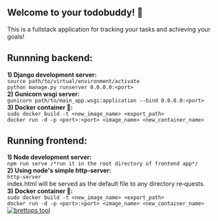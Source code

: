 ## Welcome to your todobuddy! :dart:
This is a fullstack application for tracking your tasks and achieving your goals!
## Runnning backend:
**1) Django development server:**<br />
```source path/to/virtual/environment/activate```<br />
```python manage.py runserver 0.0.0.0:<port>```<br />
**2) Gunicorn wsgi server:**<br />
```gunicorn path/to/main_app.wsgi:application --bind 0.0.0.0:<port>```<br />
**3) Docker container :whale::**<br />
```sudo docker build -t <new_image_name> <export_path>```<br />
```docker run -d -p <port>:<port> <image_name> <new_container_name>```
## Running frontend:
**1) Node development server:**<br />
```npm run serve /*run it in the root directory of frontend app*/```<br />
**2) Using node's simple http-server:**<br />
```http-server```<br />
index.html will be served as the default  file  to  any  directory  re‐quests.<br />
**3) Docker container :whale::**<br />
```sudo docker build -t <new_image_name> <export_path>```<br />
```docker run -d -p <port>:<port> <image_name> <new_container_name>```
[![brettops tool](https://img.shields.io/badge/brettops-tool-209cdf?labelColor=162d50)](https://brettops.io)

